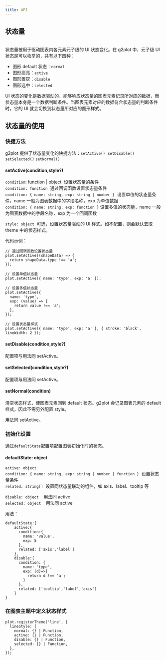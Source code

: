 ```yaml
---
title: API
---
```


## 状态量

<br/>
状态量被用于驱动图表内各元素元子级的 UI 状态变化。在 g2plot 中，元子级 UI 状态是可以枚举的，共有以下四种：

- 图形 default 状态：`normal`
- 图形高亮：`active`
- 图形置灰：`disable`
- 图形选中：`selected`

UI 状态的变化是数据驱动的，能够响应状态量的图表元素记录所对应的数据，而状态量本身是一个数据判断条件。当图表元素对应的数据符合状态量的判断条件时，它的 UI 就会切换到状态量所对应的图形样式。

## 状态量的使用

### 快捷方法

g2plot 提供了状态量变化的快捷方法：`setActive()`  `setDisable()`  `setSelected()` `setNormal()`

#### setActive(condition,style?)

`condition`: function | object  设置状态量的条件<br/>
`condition: function`  通过回调函数设置状态量条件<br/>
`condition: { name: string, exp: string | number }`  设置单值的状态量条件，name 一般为图表数据中的字段名称，exp 为单值数据<br/>
`condition: { name: string, exp: function }` 设置多值的状态量，name 一般为图表数据中的字段名称，exp 为一个回调函数

`style: object`  可选，设置状态量驱动的 UI 样式。如不配置，则会默认去取 theme 中的状态样式。

代码示例：

```
// 通过回调函数设置状态量
plot.setActive((shapeData) => {
  return shapeData.type !== 'a';
});

// 设置单值状态量
plot.setActive({ name: 'type', exp: 'a' });

// 设置多值状态量
plot.setActive({
  name: 'type',
  exp: (value) => {
    return value !== 'a';
  },
});

// 设置状态量样式
plot.setActive({ name: 'type', exp: 'a' }, { stroke: 'black', lineWidth: 2 });
```

#### setDisable(condition,style?)

配置项与用法同 setActive。

#### setSelected(condition,style?)

配置项与用法同 setActive。

#### setNormal(condition)

清空状态样式，使图表元素回到 default 状态。g2plot 会记录图表元素的 default 样式，因此不需另外配置 style。

用法同 setActive。

### 初始化设置

通过`defaultState`配置项配置图表初始化时的状态。

#### defaultState: object

`active: object`<br />
`condition: { name: string, exp: string | number | function }`  设置状态量条件<br />
`related: string[]`  设置同状态量联动的组件，如 axis、label、tooltip 等<br />

`disable: object`    用法同 active<br />
`selected: object`    用法同 active<br />

用法：

```
defaultState:{
    active:{
      condition:{
        name: 'value',
        exp: 5
      },
      related: ['axis','label']
    },
    disable:{
      condition: {
        name: 'type',
        exp: (d)=>{
          return d !== 'a';
        }
      },
      related: ['tooltip','label','axis']
    }
}
```

### 在图表主题中定义状态样式

```
plot.registerTheme('line', {
  lineStyle: {
    normal: {} | Function,
    active: {} | Function,
    disable: {} | Function,
    selected: {} | Function,
  },
});
```
